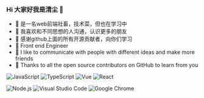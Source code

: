 ### Hi 大家好我是清尘 🥳
- 👷‍  是一名web前端社畜，技术菜，但也在学习中
- 🦉  我喜欢和不同思想的人沟通，认识更多的朋友
- 🦀  感谢github上面的所有开源贡献者，向你们学习
- 🎡  Front end Engineer
- 👾   I like to communicate with people with different ideas and make more friends
- 🙏   Thanks to all the open source contributors on GitHub to learn from you

![JavaScript](https://img.shields.io/badge/JavaScript-343434?style=flat&logo=JavaScript&logoColor=F7DF1E)
![TypeScript](https://img.shields.io/badge/TypeScript-007ACC?style=flat&logo=TypeScript&logoColor=ffffff)
![Vue](https://img.shields.io/badge/Vue-42b983?style=flat&logo=Vue.js&logoColor=fff)
![React](https://img.shields.io/badge/React-61DAFB?style=flat&logo=React&logoColor=fff)

![Node.js](https://img.shields.io/badge/Node.js-339933?style=flat&logo=Node.js&logoColor=fff)
![Visual Studio Code](https://img.shields.io/badge/Visual%20Studio%20Code-007ACC?style=flat&logo=Visual-Studio-Code&logoColor=fff)
![Google Chrome](https://img.shields.io/badge/Google%20Chrome-4285F4?style=flat&logo=Google-Chrome&logoColor=fff)

